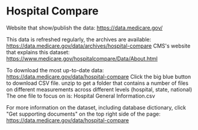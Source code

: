 # Hospital Compare

Website that show/publish the data: https://data.medicare.gov/

This data is refreshed regularly, the archives are available: https://data.medicare.gov/data/archives/hospital-compare
CMS's website that explains this dataset: https://www.medicare.gov/hospitalcompare/Data/About.html

To download the most up-to-date data:  https://data.medicare.gov/data/hospital-compare
Click the big blue button to download CSV file. unzip to get a folder that contains a number of files on different measurements across different levels (hospital, state, national)
The one file to focus on is: Hospital General Information.csv

For more information on the dataset, including database dictionary, click "Get supporting documents" on the top right side of the page:  https://data.medicare.gov/data/hospital-compare
